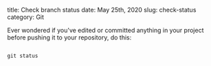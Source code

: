 title: Check branch status
date: May 25th, 2020
slug: check-status
category: Git

Ever wondered if you've edited or committed anything in your project before pushing it to your repository, do this:
<pre>
<code class="bash">
git status
</code>
</pre>